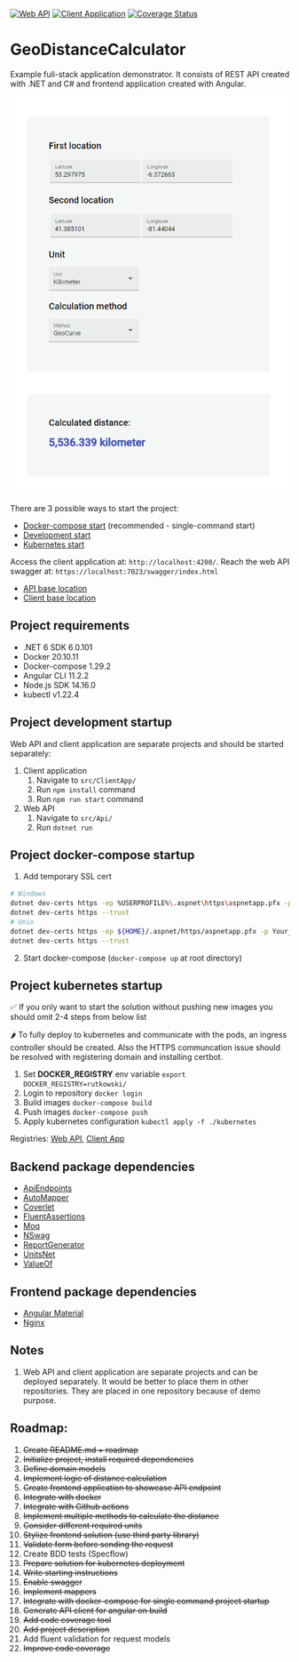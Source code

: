 [![Web API](https://github.com/rutkowski-tomasz/GeoDistanceCalculator/actions/workflows/web-api.yml/badge.svg)](https://github.com/rutkowski-tomasz/GeoDistanceCalculator/actions/workflows/web-api.yml)
[![Client Application](https://github.com/rutkowski-tomasz/GeoDistanceCalculator/actions/workflows/client-app.yml/badge.svg)](https://github.com/rutkowski-tomasz/GeoDistanceCalculator/actions/workflows/client-app.yml)
[![Coverage Status](https://coveralls.io/repos/github/rutkowski-tomasz/GeoDistanceCalculator/badge.svg?branch=main)](https://coveralls.io/github/rutkowski-tomasz/GeoDistanceCalculator?branch=main)

# GeoDistanceCalculator
Example full-stack application demonstrator. It consists of REST API created with .NET and C# and frontend application created with Angular.

![client-app](https://github.com/rutkowski-tomasz/GeoDistanceCalculator/blob/main/showcase/client-app.png)

There are 3 possible ways to start the project:
- [Docker-compose start](https://github.com/rutkowski-tomasz/GeoDistanceCalculator#project-docker-compose-startup) (recommended - single-command start)
- [Development start](https://github.com/rutkowski-tomasz/GeoDistanceCalculator#project-development-startup)
- [Kubernetes start](https://github.com/rutkowski-tomasz/GeoDistanceCalculator#project-kubernetes-startup)

Access the client application at: `http://localhost:4200/`.
Reach the web API swagger at: `https://localhost:7023/swagger/index.html`

- [API base location](https://github.com/rutkowski-tomasz/GeoDistanceCalculator/tree/main/src/Api)
- [Client base location](https://github.com/rutkowski-tomasz/GeoDistanceCalculator/tree/main/src/ClientApp)

## Project requirements
- .NET 6 SDK 6.0.101
- Docker 20.10.11
- Docker-compose 1.29.2
- Angular CLI 11.2.2
- Node.js SDK 14.16.0
- kubectl v1.22.4

## Project development startup
Web API and client application are separate projects and should be started separately:

1. Client application
   1. Navigate to `src/ClientApp/`
   2. Run `npm install` command
   3. Run `npm run start` command
2. Web API
   1. Navigate to `src/Api/`
   2. Run `dotnet run`

## Project docker-compose startup

1. Add temporary SSL cert
```sh
# Windows
dotnet dev-certs https -ep %USERPROFILE%\.aspnet\https\aspnetapp.pfx -p Your_password123
dotnet dev-certs https --trust
# Unix
dotnet dev-certs https -ep ${HOME}/.aspnet/https/aspnetapp.pfx -p Your_password123
dotnet dev-certs https --trust
```
2. Start docker-compose (`docker-compose up` at root directory)

## Project kubernetes startup

✅ If you only want to start the solution without pushing new images you should omit 2-4 steps from below list

🌶 To fully deploy to kubernetes and communicate with the pods, an ingress controller should be created. Also the HTTPS communcation issue should be resolved with registering domain and installing certbot.

1. Set **DOCKER_REGISTRY** env variable `export DOCKER_REGISTRY=rutkowski/`
2. Login to repository `docker login`
3. Build images `docker-compose build`
4. Push images `docker-compose push`
5. Apply kubernetes configuration `kubectl apply -f ./kubernetes`

Registries: [Web API](https://hub.docker.com/repository/docker/rutkowski/geodistancecalculator-webapi), [Client App](https://hub.docker.com/repository/docker/rutkowski/geodistancecalculator-clientapp)

## Backend package dependencies
- [ApiEndpoints](https://github.com/ardalis/ApiEndpoints)
- [AutoMapper](https://automapper.org/)
- [Coverlet](https://github.com/coverlet-coverage/coverlet)
- [FluentAssertions](https://fluentassertions.com/)
- [Moq](https://github.com/moq/moq4)
- [NSwag](https://github.com/RicoSuter/NSwag)
- [ReportGenerator](https://github.com/danielpalme/ReportGenerator)
- [UnitsNet](https://github.com/angularsen/UnitsNet)
- [ValueOf](https://github.com/mcintyre321/ValueOf)

## Frontend package dependencies
- [Angular Material](https://material.angular.io/)
- [Nginx](https://www.nginx.com/)

## Notes
1. Web API and client application are separate projects and can be deployed separately. It would be better to place them in other repositories. They are placed in one repository because of demo purpose.

## Roadmap:

1. ~~Create README.md + roadmap~~
2. ~~Initialize project, install required dependencies~~
3. ~~Define domain models~~
4. ~~Implement logic of distance calculation~~
5. ~~Create frontend application to showcase API endpoint~~
6. ~~Integrate with docker~~
7. ~~Integrate with Github actions~~
8. ~~Implement multiple methods to calculate the distance~~
9. ~~Consider different required units~~
10. ~~Stylize frontend solution (use third party library)~~
11. ~~Validate form before sending the request~~
12. Create BDD tests (Specflow)
13. ~~Prepare solution for kubernetes deployment~~
14. ~~Write starting instructions~~
15. ~~Enable swagger~~
16. ~~Implement mappers~~
17. ~~Integrate with docker-compose for single command project startup~~
18. ~~Generate API client for angular on build~~
19. ~~Add code coverage tool~~
20. ~~Add project description~~
21. Add fluent validation for request models
22. ~~Improve code coverage~~

